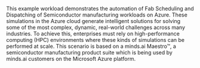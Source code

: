 This example workload demonstrates the automation of Fab Scheduling and Dispatching of Semiconductor manufacturing workloads on Azure. These simulations in the Azure cloud generate intelligent solutions for solving some of the most complex, dynamic, real-world challenges across many industries. To achieve this, enterprises must rely on high-performance computing (HPC) environments where these kinds of simulations can be performed at scale. This scenario is based on a minds.ai Maestro™, a semiconductor manufacturing product suite which is being used by minds.ai customers on the Microsoft Azure platform. 